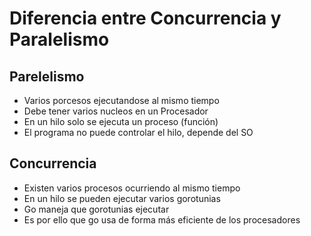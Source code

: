 # Diferencia entre Concurrencia y Paralelismo 

## Parelelismo
- Varios porcesos ejecutandose al mismo tiempo
- Debe tener varios nucleos en un Procesador
- En un hilo solo se ejecuta un proceso (función)
- El programa no puede controlar el hilo, depende del SO

## Concurrencia
- Existen varios procesos ocurriendo al mismo tiempo 
- En un hilo se pueden ejecutar varios gorotunias
- Go maneja que gorotunias ejecutar 
- Es por ello que go usa de forma más eficiente de los procesadores
